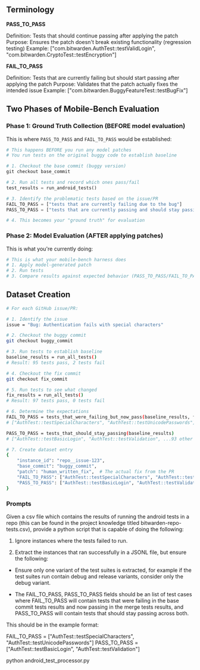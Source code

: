 ## Terminology

**PASS_TO_PASS**

Definition: Tests that should continue passing after applying the patch
Purpose: Ensures the patch doesn't break existing functionality (regression testing)
Example: ["com.bitwarden.AuthTest::testValidLogin", "com.bitwarden.CryptoTest::testEncryption"]

**FAIL_TO_PASS**

Definition: Tests that are currently failing but should start passing after applying the patch
Purpose: Validates that the patch actually fixes the intended issue
Example: ["com.bitwarden.BuggyFeatureTest::testBugFix"]


## Two Phases of Mobile-Bench Evaluation

### Phase 1: Ground Truth Collection (BEFORE model evaluation)

This is where `PASS_TO_PASS` and `FAIL_TO_PASS` would be established:
```python
# This happens BEFORE you run any model patches
# You run tests on the original buggy code to establish baseline

# 1. Checkout the base commit (buggy version)
git checkout base_commit

# 2. Run all tests and record which ones pass/fail
test_results = run_android_tests()

# 3. Identify the problematic tests based on the issue/PR
FAIL_TO_PASS = ["tests that are currently failing due to the bug"]
PASS_TO_PASS = ["tests that are currently passing and should stay passing"]

# 4. This becomes your "ground truth" for evaluation
```

### Phase 2: Model Evaluation (AFTER applying patches)

This is what you're currently doing:
```python
# This is what your mobile-bench harness does
# 1. Apply model-generated patch
# 2. Run tests 
# 3. Compare results against expected behavior (PASS_TO_PASS/FAIL_TO_PASS)
```



## Dataset Creation

```bash
# For each GitHub issue/PR:

# 1. Identify the issue
issue = "Bug: Authentication fails with special characters"

# 2. Checkout the buggy commit
git checkout buggy_commit

# 3. Run tests to establish baseline
baseline_results = run_all_tests()
# Result: 95 tests pass, 2 tests fail

# 4. Checkout the fix commit  
git checkout fix_commit

# 5. Run tests to see what changed
fix_results = run_all_tests()
# Result: 97 tests pass, 0 tests fail

# 6. Determine the expectations
FAIL_TO_PASS = tests_that_were_failing_but_now_pass(baseline_results, fix_results)
# ["AuthTest::testSpecialCharacters", "AuthTest::testUnicodePasswords"] 

PASS_TO_PASS = tests_that_should_stay_passing(baseline_results)
# ["AuthTest::testBasicLogin", "AuthTest::testValidation", ...93 other tests]

# 7. Create dataset entry
{
    "instance_id": "repo__issue-123",
    "base_commit": "buggy_commit", 
    "patch": "human_written_fix",  # The actual fix from the PR
    "FAIL_TO_PASS": ["AuthTest::testSpecialCharacters", "AuthTest::testUnicodePasswords"],
    "PASS_TO_PASS": ["AuthTest::testBasicLogin", "AuthTest::testValidation", ...]
}
```

### Prompts

Given a csv file which contains the results of running the android tests in a repo (this can be found in the project knowledge titled bitwarden-repo-tests.csv), provide a python script that is capable of doing the following:

1. Ignore instances where the tests failed to run.

2. Extract the instances that ran successfully in a JSONL file, but ensure the following:

- Ensure only one variant of the test suites is extracted, for example if the test suites run contain debug and release variants, consider only the debug variant.

- The FAIL_TO_PASS, PASS_TO_PASS fields should be an list of test cases where FAIL_TO_PASS will contain tests that were failing in the base commit tests results and now passing in the merge tests results, and PASS_TO_PASS will contain tests that should stay passing across both.

This should be in the example format:

FAIL_TO_PASS = ["AuthTest::testSpecialCharacters", "AuthTest::testUnicodePasswords"]
PASS_TO_PASS = ["AuthTest::testBasicLogin", "AuthTest::testValidation"]




python android_test_processor.py